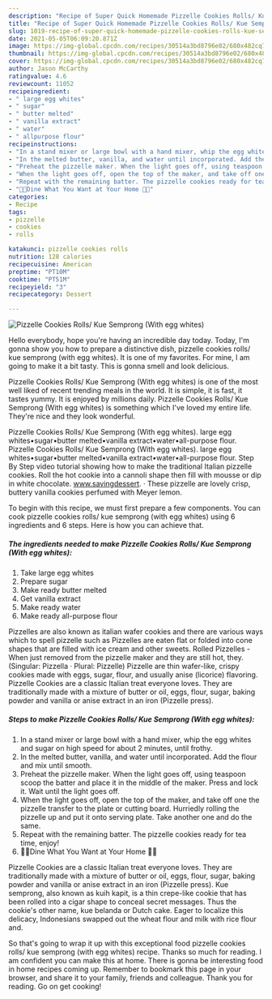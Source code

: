```yaml
---
description: "Recipe of Super Quick Homemade Pizzelle Cookies Rolls/ Kue Semprong (With egg whites)"
title: "Recipe of Super Quick Homemade Pizzelle Cookies Rolls/ Kue Semprong (With egg whites)"
slug: 1019-recipe-of-super-quick-homemade-pizzelle-cookies-rolls-kue-semprong-with-egg-whites
date: 2021-05-05T06:09:20.871Z
image: https://img-global.cpcdn.com/recipes/30514a3bd8796e02/680x482cq70/pizzelle-cookies-rolls-kue-semprong-with-egg-whites-recipe-main-photo.jpg
thumbnail: https://img-global.cpcdn.com/recipes/30514a3bd8796e02/680x482cq70/pizzelle-cookies-rolls-kue-semprong-with-egg-whites-recipe-main-photo.jpg
cover: https://img-global.cpcdn.com/recipes/30514a3bd8796e02/680x482cq70/pizzelle-cookies-rolls-kue-semprong-with-egg-whites-recipe-main-photo.jpg
author: Jason McCarthy
ratingvalue: 4.6
reviewcount: 11052
recipeingredient:
- " large egg whites"
- " sugar"
- " butter melted"
- " vanilla extract"
- " water"
- " allpurpose flour"
recipeinstructions:
- "In a stand mixer or large bowl with a hand mixer, whip the egg whites and sugar on high speed for about 2 minutes, until frothy."
- "In the melted butter, vanilla, and water until incorporated. Add the flour and mix until smooth."
- "Preheat the pizzelle maker. When the light goes off, using teaspoon scoop the batter and place it in the middle of the maker. Press and lock it. Wait until the light goes off."
- "When the light goes off, open the top of the maker, and take off one the pizzelle transfer to the plate or cutting board. Hurriedly rolling the pizzelle up and put it onto serving plate. Take another one and do the same."
- "Repeat with the remaining batter. The pizzelle cookies ready for tea time, enjoy!"
- "👩‍🍳Dine What You Want at Your Home 👩‍🍳"
categories:
- Recipe
tags:
- pizzelle
- cookies
- rolls

katakunci: pizzelle cookies rolls 
nutrition: 128 calories
recipecuisine: American
preptime: "PT10M"
cooktime: "PT51M"
recipeyield: "3"
recipecategory: Dessert

---
```



![Pizzelle Cookies Rolls/ Kue Semprong (With egg whites)](https://img-global.cpcdn.com/recipes/30514a3bd8796e02/680x482cq70/pizzelle-cookies-rolls-kue-semprong-with-egg-whites-recipe-main-photo.jpg)

Hello everybody, hope you're having an incredible day today. Today, I'm gonna show you how to prepare a distinctive dish, pizzelle cookies rolls/ kue semprong (with egg whites). It is one of my favorites. For mine, I am going to make it a bit tasty. This is gonna smell and look delicious.

Pizzelle Cookies Rolls/ Kue Semprong (With egg whites) is one of the most well liked of recent trending meals in the world. It is simple, it is fast, it tastes yummy. It is enjoyed by millions daily. Pizzelle Cookies Rolls/ Kue Semprong (With egg whites) is something which I've loved my entire life. They're nice and they look wonderful.

Pizzelle Cookies Rolls/ Kue Semprong (With egg whites). large egg whites•sugar•butter melted•vanilla extract•water•all-purpose flour. Pizzelle Cookies Rolls/ Kue Semprong (With egg whites). large egg whites•sugar•butter melted•vanilla extract•water•all-purpose flour. Step By Step video tutorial showing how to make the traditional Italian pizzelle cookies. Roll the hot cookie into a cannoli shape then fill with mousse or dip in white chocolate. www.savingdessert. · These pizzelle are lovely crisp, buttery vanilla cookies perfumed with Meyer lemon.


To begin with this recipe, we must first prepare a few components. You can cook pizzelle cookies rolls/ kue semprong (with egg whites) using 6 ingredients and 6 steps. Here is how you can achieve that.

<!--inarticleads1-->

##### The ingredients needed to make Pizzelle Cookies Rolls/ Kue Semprong (With egg whites):

1. Take  large egg whites
1. Prepare  sugar
1. Make ready  butter melted
1. Get  vanilla extract
1. Make ready  water
1. Make ready  all-purpose flour


Pizzelles are also known as italian wafer cookies and there are various ways which to spell pizzelle such as Pizzelles are eaten flat or folded into cone shapes that are filled with ice cream and other sweets. Rolled Pizzelles - When just removed from the pizzelle maker and they are still hot, they. (Singular: Pizzella · Plural: Pizzelle) Pizzelle are thin wafer-like, crispy cookies made with eggs, sugar, flour, and usually anise (licorice) flavoring. Pizzelle Cookies are a classic Italian treat everyone loves. They are traditionally made with a mixture of butter or oil, eggs, flour, sugar, baking powder and vanilla or anise extract in an iron (Pizzelle press). 

<!--inarticleads2-->

##### Steps to make Pizzelle Cookies Rolls/ Kue Semprong (With egg whites):

1. In a stand mixer or large bowl with a hand mixer, whip the egg whites and sugar on high speed for about 2 minutes, until frothy.
1. In the melted butter, vanilla, and water until incorporated. Add the flour and mix until smooth.
1. Preheat the pizzelle maker. When the light goes off, using teaspoon scoop the batter and place it in the middle of the maker. Press and lock it. Wait until the light goes off.
1. When the light goes off, open the top of the maker, and take off one the pizzelle transfer to the plate or cutting board. Hurriedly rolling the pizzelle up and put it onto serving plate. Take another one and do the same.
1. Repeat with the remaining batter. The pizzelle cookies ready for tea time, enjoy!
1. 👩‍🍳Dine What You Want at Your Home 👩‍🍳


Pizzelle Cookies are a classic Italian treat everyone loves. They are traditionally made with a mixture of butter or oil, eggs, flour, sugar, baking powder and vanilla or anise extract in an iron (Pizzelle press). Kue semprong, also known as kuih kapit, is a thin crepe-like cookie that has been rolled into a cigar shape to conceal secret messages. Thus the cookie&#39;s other name, kue belanda or Dutch cake. Eager to localize this delicacy, Indonesians swapped out the wheat flour and milk with rice flour and. 

So that's going to wrap it up with this exceptional food pizzelle cookies rolls/ kue semprong (with egg whites) recipe. Thanks so much for reading. I am confident you can make this at home. There is gonna be interesting food in home recipes coming up. Remember to bookmark this page in your browser, and share it to your family, friends and colleague. Thank you for reading. Go on get cooking!
